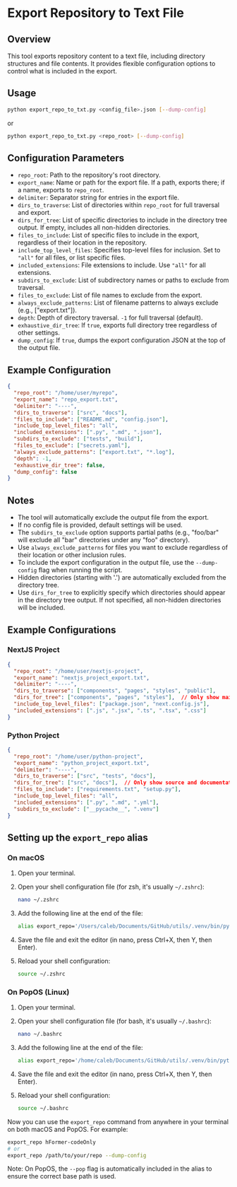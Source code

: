 # Export Repository to Text File

## Overview

This tool exports repository content to a text file, including directory structures and file contents. It provides flexible configuration options to control what is included in the export.

## Usage

```bash
python export_repo_to_txt.py <config_file>.json [--dump-config]
```

or

```bash
python export_repo_to_txt.py <repo_root> [--dump-config]
```

## Configuration Parameters

- `repo_root`: Path to the repository's root directory.
- `export_name`: Name or path for the export file. If a path, exports there; if a name, exports to `repo_root`.
- `delimiter`: Separator string for entries in the export file.
- `dirs_to_traverse`: List of directories within `repo_root` for full traversal and export.
- `dirs_for_tree`: List of specific directories to include in the directory tree output. If empty, includes all non-hidden directories.
- `files_to_include`: List of specific files to include in the export, regardless of their location in the repository.
- `include_top_level_files`: Specifies top-level files for inclusion. Set to `"all"` for all files, or list specific files.
- `included_extensions`: File extensions to include. Use `"all"` for all extensions.
- `subdirs_to_exclude`: List of subdirectory names or paths to exclude from traversal.
- `files_to_exclude`: List of file names to exclude from the export.
- `always_exclude_patterns`: List of filename patterns to always exclude (e.g., ["export.txt"]).
- `depth`: Depth of directory traversal. `-1` for full traversal (default).
- `exhaustive_dir_tree`: If `true`, exports full directory tree regardless of other settings.
- `dump_config`: If `true`, dumps the export configuration JSON at the top of the output file.

## Example Configuration

```json
{
  "repo_root": "/home/user/myrepo",
  "export_name": "repo_export.txt",
  "delimiter": "----",
  "dirs_to_traverse": ["src", "docs"],
  "files_to_include": ["README.md", "config.json"],
  "include_top_level_files": "all",
  "included_extensions": [".py", ".md", ".json"],
  "subdirs_to_exclude": ["tests", "build"],
  "files_to_exclude": ["secrets.yaml"],
  "always_exclude_patterns": ["export.txt", "*.log"],
  "depth": -1,
  "exhaustive_dir_tree": false,
  "dump_config": false
}
```

## Notes

- The tool will automatically exclude the output file from the export.
- If no config file is provided, default settings will be used.
- The `subdirs_to_exclude` option supports partial paths (e.g., "foo/bar" will exclude all "bar" directories under any "foo" directory).
- Use `always_exclude_patterns` for files you want to exclude regardless of their location or other inclusion rules.
- To include the export configuration in the output file, use the `--dump-config` flag when running the script.
- Hidden directories (starting with '.') are automatically excluded from the directory tree.
- Use `dirs_for_tree` to explicitly specify which directories should appear in the directory tree output. If not specified, all non-hidden directories will be included.


## Example Configurations

### NextJS Project

```json
{
  "repo_root": "/home/user/nextjs-project",
  "export_name": "nextjs_project_export.txt",
  "delimiter": "----",
  "dirs_to_traverse": ["components", "pages", "styles", "public"],
  "dirs_for_tree": ["components", "pages", "styles"],  // Only show main app directories
  "include_top_level_files": ["package.json", "next.config.js"],
  "included_extensions": [".js", ".jsx", ".ts", ".tsx", ".css"]
}
```

### Python Project

```json
{
  "repo_root": "/home/user/python-project",
  "export_name": "python_project_export.txt",
  "delimiter": "----",
  "dirs_to_traverse": ["src", "tests", "docs"],
  "dirs_for_tree": ["src", "docs"],  // Only show source and documentation
  "files_to_include": ["requirements.txt", "setup.py"],
  "include_top_level_files": "all",
  "included_extensions": [".py", ".md", ".yml"],
  "subdirs_to_exclude": ["__pycache__", ".venv"]
}
```

## Setting up the `export_repo` alias

### On macOS

1. Open your terminal.

2. Open your shell configuration file (for zsh, it's usually `~/.zshrc`):
   ```bash
   nano ~/.zshrc
   ```

3. Add the following line at the end of the file:
   ```bash
   alias export_repo='/Users/caleb/Documents/GitHub/utils/.venv/bin/python /Users/caleb/Documents/GitHub/utils/export_repo/export_repo_to_txt.py'
   ```

4. Save the file and exit the editor (in nano, press Ctrl+X, then Y, then Enter).

5. Reload your shell configuration:
   ```bash
   source ~/.zshrc
   ```

### On PopOS (Linux)

1. Open your terminal.

2. Open your shell configuration file (for bash, it's usually `~/.bashrc`):
   ```bash
   nano ~/.bashrc
   ```

3. Add the following line at the end of the file:
   ```bash
   alias export_repo='/home/caleb/Documents/GitHub/utils/.venv/bin/python /home/caleb/Documents/GitHub/utils/export_repo/export_repo_to_txt.py --pop'
   ```

4. Save the file and exit the editor (in nano, press Ctrl+X, then Y, then Enter).

5. Reload your shell configuration:
   ```bash
   source ~/.bashrc
   ```

Now you can use the `export_repo` command from anywhere in your terminal on both macOS and PopOS. For example:

```bash
export_repo hFormer-codeOnly
# or 
export_repo /path/to/your/repo --dump-config
```

Note: On PopOS, the `--pop` flag is automatically included in the alias to ensure the correct base path is used.